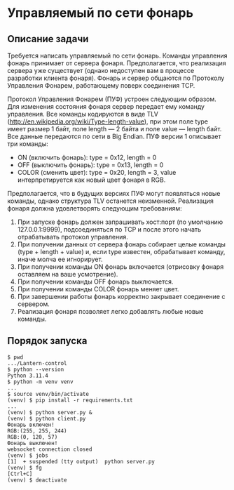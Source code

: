 # Управляемый по сети фонарь

## Описание задачи
Требуется написать управляемый по сети фонарь.
Команды управления фонарь принимает от сервера фонаря. 
Предполагается, что реализация сервера уже существует (однако недоступен вам в процессе разработки клиента фонаря).
Фонарь и сервер общаются по Протоколу Управления Фонарем, работающему поверх соединения TCP.

Протокол Управления Фонарем (ПУФ) устроен следующим образом. 
Для изменения состояния фонаря сервер передает ему команду управления. 
Все команды кодируются в виде TLV (http://en.wikipedia.org/wiki/Type-length-value), 
при этом поле type имеет размер 1 байт, поле length — 2 байта и поле value —  length байт. 
Все данные передаются по сети в Big Endian. 
ПУФ версии 1 описывает три команды:
- ON (включить фонарь): type = 0x12, length = 0
- OFF (выключить фонарь): type = 0x13, length = 0
- COLOR (сменить цвет): type = 0x20, length = 3, value интерпретируется как новый цвет фонаря в RGB.

Предполагается, что в будущих версиях ПУФ могут появляться новые команды, однако структура TLV останется неизменной. 
Реализация фонаря должна удовлетворять следующим требованиям:

1. При запуске фонарь должен запрашивать хост:порт (по умолчанию 127.0.0.1:9999),
подсоединяться по TCP и после этого начать отрабатывать протокол управления.
2. При получении данных от сервера фонарь собирает целые команды (type + length + value) и,
если type известен, обрабатывает команду, иначе молча ее игнорирует.
3. При получении команды ON фонарь включается (отрисовку фонаря оставляем на 
ваше усмотрение).
4. При получении команды OFF фонарь выключается.
5. При получении команды COLOR фонарь меняет цвет.
6. При завершении работы фонарь корректно закрывает соединение с сервером.
7. Реализация фонаря позволяет легко добавлять любые новые команды.

## Порядок запуска

```shell
$ pwd
.../Lantern-control
$ python --version
Python 3.11.4
$ python -m venv venv
...
$ source venv/bin/activate
(venv) $ pip install -r requirements.txt
...
(venv) $ python server.py &
(venv) $ python client.py
Фонарь включен!
RGB:(255, 255, 244)
RGB:(0, 120, 57)
Фонарь выключен!
websocket connection closed
(venv) $ jobs
[1]  + suspended (tty output)  python server.py
(venv) $ fg
[Ctrl+C]
(venv) $ deactivate
